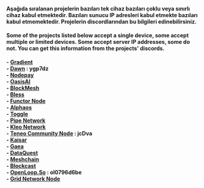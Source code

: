 <h4>Aşağıda sıralanan projelerin bazıları tek cihaz bazıları çoklu veya sınırlı cihaz kabul etmektedir. Bazıları sunucu IP adresleri kabul etmekte bazıları kabul etmemektedir. Projelerin discordlarından bu bilgileri edinebilirsiniz. </h4>
<h4>Some of the projects listed below accept a single device, some accept multiple or limited devices. Some accept server IP addresses, some do not. You can get this information from the projects' discords.
</h4>

<b>- [Gradient](https://app.gradient.network/signup?code=YLV6SZ)  
<b>- [Dawn](https://chromewebstore.google.com/detail/dawn-validator-chrome-ext/fpdkjdnhkakefebpekbdhillbhonfjjp)  : ygp7dz<br>
<b>- [Nodepay](https://app.nodepay.ai/register?ref=taVtDTpsmwvoqxK)  
<b>- [OasisAI](https://r.oasis.ai/xavia)  
<b>- [BlockMesh](https://app.blockmesh.xyz/register?invite_code=XAVIA)  
<b>- [Bless](https://bless.network/dashboard?ref=J02QT6)  
<b>- [Functor Node](https://node.securitylabs.xyz/?from=extension&type=signin&referralCode=cm03tyd4iz7v7l61ayaus3afb)  
<b>- [Alphaos](https://alphaos.net/point?invite=0NL7YJ)  
<b>- [Toggle](https://toggle.pro/sign-up/9c28e224-8d31-4efb-b1c3-b8c639f480f5)  
<b>- [Pipe Network](https://pipecdn.app/signup?ref=eGF2aWFub2)  
<b>- [Kleo Network](https://chromewebstore.google.com/detail/kleo-network/jimpblheogbjfgajkccdoehjfadmimoo?refAddress=0x7033AB52129aa42eC433A1DB48a18d5c952dF5D0)  
<b>- [Teneo Community Node](https://chromewebstore.google.com/detail/teneo-community-node/emcclcoaglgcpoognfiggmhnhgabppkm)  : jcDva<br>
<b>- [Kaisar](https://zero.kaisar.io/register?ref=ifzPSq040)  
<b>- [Gaea](https://app.aigaea.net/register?ref=ga2alsQE6JDK9k)  
<b>- [DataQuest](https://dataquest.nvg8.io//signup?ref=129539)     
<b>- [Meshchain](https://app.meshchain.ai/?ref=AB5UQ8INP0QK)  
<b>- [Blockcast](https://app.blockcast.network/?referral-code=b4Kcga)  
<b>- [OpenLoop.So](https://chromewebstore.google.com/detail/openloopso-sentry-node-ex/effapmdildnpkiaeghlkicpfflpiambm) : ol0796d6be <br>
<b>- [Grid Network Node](https://sso.getgrid.ai/registration?referral_code=9b56b52)  
